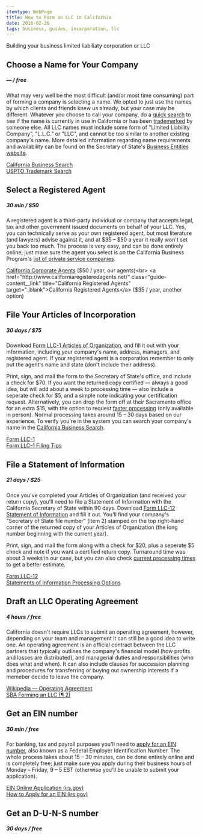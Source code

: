 ```yaml
---
itemtype: WebPage
title: How to Form an LLC in California
date: 2016-02-26
tags: business, guides, incorporation, llc
---
```


Building your business limited liabiliaty corporation or LLC

## Choose a Name for Your Company

##### — / free

What may very well be the most difficult (and/or most time consuming) part of forming a company is selecting a name. We opted to just use the names by which clients and friends knew us already, but your case may be different. Whatever you choose to call your company, do a <a href="http://kepler.sos.ca.gov/" class="guide-content__link" title="California Secretary of State Business Search" target="_blank">quick search</a> to see if the name is currently in use in California or has been <a href="http://tmsearch.uspto.gov/" class="guide-content__link" title="USPTO Trademark Electronic Search System" target="_blank">trademarked</a> by someone else. All LLC names must include some form of "Limited Liability Company", "L.L.C." or "LLC", and cannot be too similar to another existing company's name. More detailed information regarding name requirements and availability can be found on the Secretary of State's <a href="http://www.sos.ca.gov/business-programs/business-entities/name-availability/" class="guide-content__link" title="California Business Entities Name Availability" target="_blank">Business Entities website</a>.

<a href="http://kepler.sos.ca.gov/" class="guide-content__link" title="California Secretary of State Business Search" target="_blank">California Business Search</a><br>
<a href="http://tmsearch.uspto.gov/" class="guide-content__link" title="USPTO Trademark Electronic Search System" target="_blank">USPTO Trademark Search</a>


## Select a Registered Agent

##### 30 min / $50

A registered agent is a third-party individual or company that accepts legal, tax and other government issued documents on behalf of your LLC. Yes, you can technically serve as your own registered agent, but most literature (and lawyers) advise against it, and at $35 &ndash; $50 a year it really won't set you back too much. The process is very easy, and can be done entirely online; just make sure the agent you select is on the California Business Program's <a href="http://www.sos.ca.gov/business-programs/private-service-companies/" class="guide-content__link" title="California Business Programs Private Service Companies" target="_blank">list of private service companies</a>.

<a href="http://www.cacorporateagents.com/" class="guide-content__link" title="California Corporate Agents" target="_blank">California Corporate Agents</a> ($50 / year, our agents)<br>
<a href="http://www.californiaregisteredagents.net/" class="guide-content__link" title="California Registered Agents" target="_blank">California Registered Agents</a> ($35 / year, another option)


## File Your Articles of Incorporation

##### 30 days / $75

Download <a href="http://bpd.cdn.sos.ca.gov/llc/forms/llc-1.pdf" class="guide-content__link" title="Form LLC-1 Articles of Organization" target="_blank">Form LLC-1 Articles of Organization</a>, and fill it out with your information, including your company's name, address, managers, and registered agent. If your registered agent is a corporation remember to only put the agent's name and state (don't include their address).

Print, sign, and mail the form to the Secretary of State's office, and include a check for $70. If you want the returned copy certified — always a good idea, but will add about a week to processing time — also include a seperate check for $5, and a simple note indicating your certification request. Alternatively, you can drop the form off at their Sacramento office for an extra $15, with the option to request <a href="http://www.sos.ca.gov/business-programs/business-entities/service-options/" class="guide-content__link" title="California Business Entities Service Options" target="_blank">faster processing</a> (only available in person). Normal processing takes around 15 &ndash; 30 days based on our experience. To verify you're in the system you can search your company's name in the <a href="http://kepler.sos.ca.gov/" class="guide-content__link" title="California Secretary of State Business Search" target="_blank">California Business Search</a>.

<a href="http://bpd.cdn.sos.ca.gov/llc/forms/llc-1.pdf" class="guide-content__link" title="Form LLC-1 Articles of Incorporation" target="_blank">Form LLC-1</a><br>
<a href="http://www.sos.ca.gov/business-programs/business-entities/filing-tips/filing-tips-llc/#llc1" class="guide-content__link" title="Form LLC-1 Filing Tips" target="_blank">Form LLC-1 Filing Tips</a>


## File a Statement of Information

##### 21 days / $25

Once you've completed your Articles of Organization (and received your return copy), you'll need to file a Statement of Information with the California Secretary of State within 90 days. Download <a href="http://bpd.cdn.sos.ca.gov/llc/forms/llc-12.pdf" class="guide-content__link" title="Form LLC-12 Statement of Information" target="_blank">Form LLC-12 Statement of Information</a> and fill it out. You'll find your company's "Secretary of State file number" (item 2) stamped on the top right-hand corner of the returned copy of your Articles of Organization (the long number beginning with the current year).

Print, sign, and mail the form along with a check for $20, plus a seperate $5 check and note if you want a certified return copy. Turnaround time was about 3 weeks in our case, but you can also check <a href="http://www.sos.ca.gov/business-programs/business-entities/processing-times" title="Statement of Information Processing Time" target="_blank">current processing times</a> to get a better estimate.

<a href="http://bpd.cdn.sos.ca.gov/llc/forms/llc-12.pdf" title="Form LLC-12 Statement of Information" target="_blank">Form LLC-12</a><br>
<a href="http://www.sos.ca.gov/business-programs/business-entities/statements" title="Business Entities Statements of Information" target="_blank">Statements of Information Processing Options</a>


## Draft an LLC Operating Agreement

##### 4 hours / free

California doesn't require LLCs to submit an operating agreement, however, depending on your team and management it can still be a good idea to write one. An operating agreement is an official contract between the LLC partners that typically outlines the company's financial model (how profits and losses are distributed), and managerial duties and responsibilities (who does what and when). It can also include clauses for succession planning and procedures for transferring or buying out ownership interests if a memeber decide to leave the company.

<a href="https://en.wikipedia.org/wiki/Operating_agreement" title="Wikipedia — Operating Agreement" target="_blank">Wikipedia — Operating Agreement</a><br>
<a href="https://www.sba.gov/blogs/forming-llc-key-documents-youll-need-file-and-create" title="U.S. Small Business Administration - Forming an LLC">SBA Forming an LLC (&#182; 2)</a>


## Get an EIN number

##### 30 min / free

For banking, tax and payroll purposes you'll need to <a href="https://www.irs.gov/Businesses/Small-Businesses-&-Self-Employed/Apply-for-an-Employer-Identification-Number-(EIN)-Online" title="Apply for an Employer Identification Number (EIN) Online" target="_blank">apply for an EIN number</a>, also known as a Federal Employer Identification Number. The whole process takes about 15 &ndash; 30 minutes, can be done entirely online and is completely free; just make sure you apply during their business hours of Monday &ndash; Friday, 9 &ndash; 5 EST (otherwise you'll be unable to submit your application).

<a href="https://www.irs.gov/Businesses/Small-Businesses-&-Self-Employed/Apply-for-an-Employer-Identification-Number-(EIN)-Online" title="Apply for an Employer Identification Number (EIN) Online" target="_blank">EIN Online Application (irs.gov)</a><br>
<a href="https://www.irs.gov/Businesses/Small-Businesses-&-Self-Employed/How-to-Apply-for-an-EIN" title="How to Apply for an EIN" target="_blank">How to Apply for an EIN (irs.gov)</a>


## Get an D-U-N-S number

##### 30 days / free


